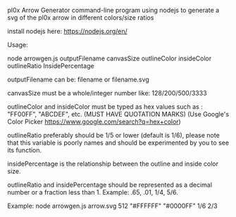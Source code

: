 pl0x Arrow Generator
command-line program using nodejs to generate a svg of the pl0x arrow in different colors/size ratios

install nodejs here: https://nodejs.org/en/

Usage:

node arrowgen.js outputFilename canvasSize outlineColor insideColor outlineRatio InsidePercentage

outputFilename can be: filename or filename.svg

canvasSize must be a whole/integer number like: 128/200/500/3333

outlineColor and insideColor must be typed as hex values such as : "FF00FF", "ABCDEF", etc. (MUST HAVE QUOTATION MARKS)
(Use Google's Color Picker https://www.google.com/search?q=hex+color)

outlineRatio preferably should be 1/5 or lower (default is 1/6), please note that this variable is poorly names and should be experimented by you to see its function.

insidePercentage is the relationship between the outline and inside color size.

outlineRatio and insidePercentage should be represented as a decimal number or a fraction less than 1. Example: .65, .01, 1/4, 5/6.

Example:
node arrowgen.js arrow.svg 512 "#FFFFFF" "#0000FF" 1/6 2/3
